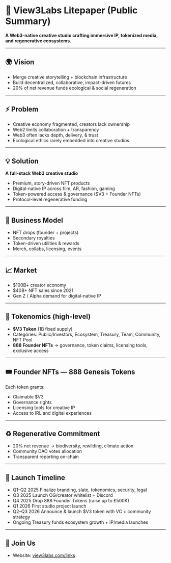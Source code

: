 # 🚀 View3Labs Litepaper (Public Summary)

**A Web3-native creative studio crafting immersive IP, tokenized media, and regenerative ecosystems.**

---

## 🌍 Vision
- Merge creative storytelling + blockchain infrastructure  
- Build decentralized, collaborative, impact-driven futures  
- 20% of net revenue funds ecological & social regeneration  

---

## ⚡ Problem
- Creative economy fragmented, creators lack ownership  
- Web2 limits collaboration + transparency  
- Web3 often lacks depth, delivery, & trust  
- Ecological ethics rarely embedded into creative studios  

---

## 💡 Solution
**A full-stack Web3 creative studio**  
- Premium, story-driven NFT products  
- Digital-native IP across film, AR, fashion, gaming  
- Token-powered access & governance ($V3 + Founder NFTs)  
- Protocol-level regenerative funding  

---

## 💼 Business Model
- NFT drops (founder + projects)  
- Secondary royalties  
- Token-driven utilities & rewards  
- Merch, collabs, licensing, events  

---

## 📈 Market
- $100B+ creator economy  
- $40B+ NFT sales since 2021  
- Gen Z / Alpha demand for digital-native IP  

---

## 🔑 Tokenomics (high-level)
- **$V3 Token** (1B fixed supply)  
- Categories: Public/Investors, Ecosystem, Treasury, Team, Community, NFT Pool  
- **888 Founder NFTs** → governance, token claims, licensing tools, exclusive access  

---

## 🎟 Founder NFTs — 888 Genesis Tokens

Each token grants:
- Claimable $V3
- Governance rights
- Licensing tools for creative IP
- Access to IRL and digital experiences

---

## ♻️ Regenerative Commitment
- 20% net revenue → biodiversity, rewilding, climate action  
- Community DAO votes allocation  
- Transparent reporting on-chain  

---

## 🚀 Launch Timeline
- Q1–Q2 2025	Finalize branding, slate, tokenomics, security, legal  
- Q3 2025	Launch OG/creator whitelist + Discord  
- Q4 2025	Drop 888 Founder Tokens (raise up to £500K)
- Q1 2026	First studio project launch
- Q2–Q3 2026	Announce & launch $V3 token with VC + community strategy
- Ongoing	Treasury funds ecosystem growth + IP/media launches  

---

## 🌙 Join Us
- Website: [view3labs.com/links](https://view3labs.com/links)  


